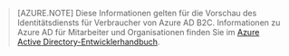 > [AZURE.NOTE]
	Diese Informationen gelten für die Vorschau des Identitätsdiensts für Verbraucher von Azure AD B2C. Informationen zu Azure AD für Mitarbeiter und Organisationen 
	finden Sie im [Azure Active Directory-Entwicklerhandbuch](active-directory-developers-guide.md).

<!----HONumber=Oct15_HO3-->